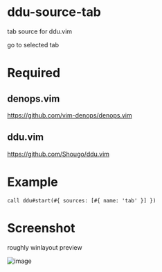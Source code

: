 # ddu-source-tab

tab source for ddu.vim

go to selected tab

# Required

## denops.vim

https://github.com/vim-denops/denops.vim

## ddu.vim

https://github.com/Shougo/ddu.vim

# Example

```
call ddu#start(#{ sources: [#{ name: 'tab' }] })
```

# Screenshot
roughly winlayout preview

![image](https://user-images.githubusercontent.com/50443168/236665455-d9f7b73f-c51b-400b-a33e-1a7101531c9f.png)
